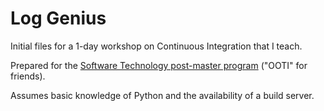 Log Genius
==========

Initial files for a 1-day workshop on Continuous Integration that I teach.

Prepared for the [Software Technology post-master program](http://wwwooti.win.tue.nl) ("OOTI" for friends).

Assumes basic knowledge of Python and the availability of a build server.
